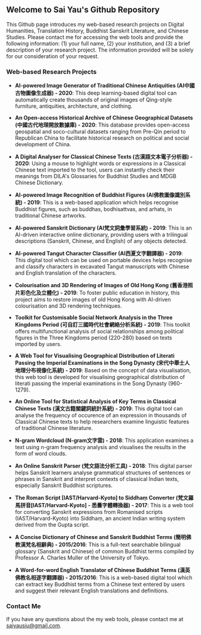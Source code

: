 ## Welcome to Sai Yau's Github Repository

This Github page introduces my web-based research projects on Digital Humanities, Translation History, Buddhist Sanskrit Literature, and Chinese Studies. Please contact me for accessing the web tools and provide the following information: (1) your full name, (2) your institution, and (3) a brief description of your research project. The information provided will be solely for our consideration of your request.

### Web-based Research Projects
- **AI-powered Image Generator of Traditional Chinese Antiquities (AI中國古物圖像生成器) - 2020**: 
This deep learning-based digital tool can automatically create thousands of original images of Qing-style furniture, antiquities, architecture, and clothing.

- **An Open-access Historical Archive of Chinese Geographical Datasets (中國古代地理開放數據庫) - 2020**: 
This database provides open-access geospatial and soco-cultural datasets ranging from Pre-Qin period to Republican China to facilitate historical research on political and social development of China.

- **A Digital Analyser for Classical Chinese Texts (古漢語文本電子分析器) - 2020**: 
Using a mouse to highlight words or expressions in a Classical Chinese text imported to the tool, users can instantly check their meanings from DILA's Glossaries for Buddhist Studies and MDGB Chinese Dictionary. 

- **AI-powered Image Recognition of Buddhist Figures (AI佛教圖像識別系統) - 2019**: 
This is a web-based application which helps recognise Buddhist figures, such as buddhas, bodhisattvas, and arhats, in traditional Chinese artworks.

- **AI-powered Sanskrit Dictionary (AI梵文詞彙學習系統) - 2019**: 
This is an AI-driven interactive online dictionary, providing users with a trilingual descriptions (Sanskrit, Chinese, and English) of any objects detected.

- **AI-powered Tangut Character Classifier (AI西夏文字翻譯器) - 2019**: 
This digital tool which can be used on portable devices helps recognise and classify characters in excavated Tangut manuscripts with Chinese and English translation of the characters.

- **Colourisation and 3D Rendering of Images of Old Hong Kong (舊香港照片彩色化及立體化) - 2019**: 
To foster public education in history, this project aims to restore images of old Hong Kong with AI-driven colourisation and 3D rendering techniques.

- **Toolkit for Customisable Social Network Analysis in the Three Kingdoms Period (可自訂三國時代社會網絡分析系統) - 2019**: 
This toolkit offers multifunctional analysis of social relationships among political figures in the Three Kingdoms period (220-280) based on texts imported by users.

- **A Web Tool for Visualising Geographical Distribution of Literati Passing the Imperial Examinations in the Song Dynasty (宋代中舉士人地理分布視像化系統) - 2019**: 
Based on the concept of data visualisation, this web tool is developed for visualising geographical distribution of literati passing the imperial examinations in the Song Dynasty (960-1279).

- **An Online Tool for Statistical Analysis of Key Terms in Classical Chinese Texts (漢文古籍關鍵詞統計系統) - 2019**: 
This digital tool can analyse the frequency of occurence of an expression in thousands of Classical Chinese texts to help researchers examine linguistic features of traditional Chinese literature.

- **N-gram Wordcloud (N-gram文字雲) - 2018**: 
This application examines a text using n-gram frequency analysis and visualises the results in the form of word clouds.

- **An Online Sanskrit Parser (梵文語法分析工具) - 2018**: 
This digital parser helps Sanskrit learners analyse grammatical structures of sentences or phrases in Sanskrit and interpret contexts of classical Indian texts, especially Sanskrit Buddhist scriptures.

- **The Roman Script [IAST/Harvard-Kyoto] to Siddhaṃ Converter (梵文羅馬拼音[IAST/Harvard-Kyoto] - 悉曇字體轉換器) - 2017**: 
This is a web tool for converting Sanskrit expressions from Romanised scripts (IAST/Harvard-Kyoto) into Siddhaṃ, an ancient Indian writing system derived from the Gupta script.

- **A Concise Dictionary of Chinese and Sanskrit Buddhist Terms (簡明佛教漢梵名相辭典) - 2015/2016**: 
This is a full-text searchable bilingual glossary (Sanskrit and Chinese) of common Buddhist terms compiled by Professor A. Charles Muller of the University of Tokyo.

- **A Word-for-word English Translator of Chinese Buddhist Terms (漢英佛教名相逐字翻譯器) - 2015/2016**: 
This is a web-based digital tool which can extract key Buddhist terms from a Chinese text entered by users and suggest their relevant English translations and definitions.

### Contact Me
If you have any questions about the my web tools, please contact me at saiyausiu@gmail.com.
